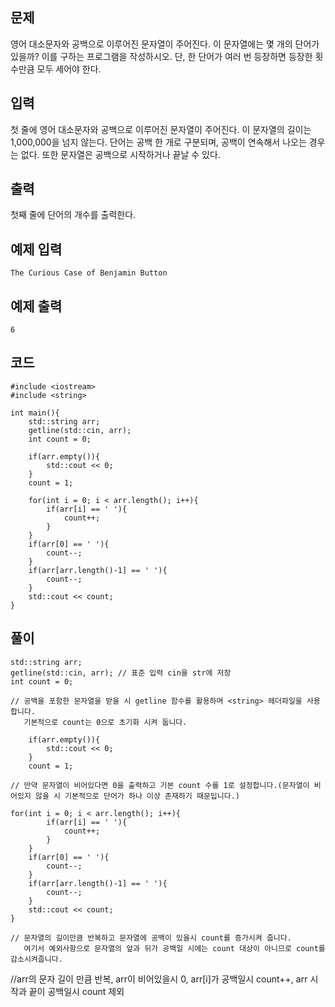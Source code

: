 ## 문제 
영어 대소문자와 공백으로 이루어진 문자열이 주어진다. 이 문자열에는 몇 개의 단어가 있을까? 이를 구하는 프로그램을 작성하시오. 단, 한 단어가 여러 번 등장하면 등장한 횟수만큼 모두 세어야 한다.
## 입력
첫 줄에 영어 대소문자와 공백으로 이루어진 문자열이 주어진다. 이 문자열의 길이는 1,000,000을 넘지 않는다. 단어는 공백 한 개로 구분되며, 공백이 연속해서 나오는 경우는 없다. 또한 문자열은 공백으로 시작하거나 끝날 수 있다.
## 출력
첫째 줄에 단어의 개수를 출력한다.


## 예제 입력 
```
The Curious Case of Benjamin Button
```

## 예제 출력  
```
6
```
## 코드
```
#include <iostream>
#include <string>

int main(){
    std::string arr;
    getline(std::cin, arr);
    int count = 0;

    if(arr.empty()){
        std::cout << 0;
    }
    count = 1;

    for(int i = 0; i < arr.length(); i++){
        if(arr[i] == ' '){
            count++;
        }
    }
    if(arr[0] == ' '){
        count--;
    }
    if(arr[arr.length()-1] == ' '){
        count--;
    }
    std::cout << count;
}
```
## 풀이
```
std::string arr;
getline(std::cin, arr); // 표준 입력 cin을 str에 저장
int count = 0;

// 공백을 포함한 문자열을 받을 시 getline 함수를 활용하며 <string> 헤더파일을 사용합니다.
   기본적으로 count는 0으로 초기화 시켜 둡니다.
```
```
    if(arr.empty()){
        std::cout << 0;
    }
    count = 1;

// 만약 문자열이 비어있다면 0을 출력하고 기본 count 수를 1로 설정합니다.(문자열이 비어있지 않을 시 기본적으로 단어가 하나 이상 존재하기 때문입니다.) 
```
```
for(int i = 0; i < arr.length(); i++){
        if(arr[i] == ' '){
            count++;
        }
    }
    if(arr[0] == ' '){
        count--;
    }
    if(arr[arr.length()-1] == ' '){
        count--;
    }
    std::cout << count;
}

// 문자열의 길이만큼 반복하고 문자열에 공백이 있을시 count를 증가시켜 줍니다.
   여기서 예외사항으로 문자열의 앞과 뒤가 공백일 시에는 count 대상이 아니므로 count를 감소시켜줍니다.
```

  

//arr의 문자 길이 만큼 반복, arr이 비어있을시 0, arr[i]가 공백일시 count++, 
  arr 시작과 끝이 공백일시 count 제외
```

